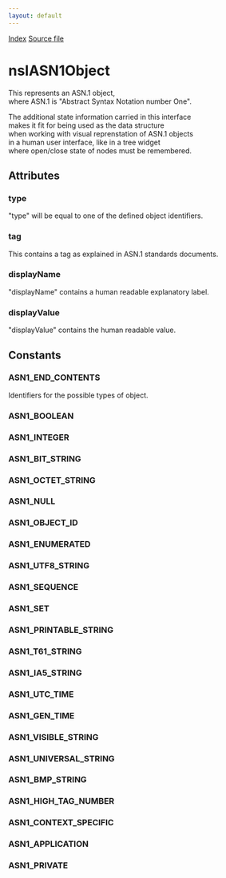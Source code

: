 ```yaml
---
layout: default
---
```

<div id='links'><a href="../index.html">Index</a>
<a href="http://dxr.mozilla.org/mozilla-central/source/security/manager/ssl/public/nsIASN1Object.idl">Source file</a>
</div>

# nsIASN1Object #
  
This represents an ASN.1 object,  
where ASN.1 is "Abstract Syntax Notation number One".  
  
The additional state information carried in this interface  
makes it fit for being used as the data structure  
when working with visual reprenstation of ASN.1 objects  
in a human user interface, like in a tree widget  
where open/close state of nodes must be remembered.  
  

## Attributes ##

### type ###
  
 "type" will be equal to one of the defined object identifiers.  
  

### tag ###
  
 This contains a tag as explained in ASN.1 standards documents.  
  

### displayName ###
  
 "displayName" contains a human readable explanatory label.  
  

### displayValue ###
  
 "displayValue" contains the human readable value.  
  

## Constants ##

### ASN1_END_CONTENTS ###
  
 Identifiers for the possible types of object.  
  

### ASN1_BOOLEAN ###

### ASN1_INTEGER ###

### ASN1_BIT_STRING ###

### ASN1_OCTET_STRING ###

### ASN1_NULL ###

### ASN1_OBJECT_ID ###

### ASN1_ENUMERATED ###

### ASN1_UTF8_STRING ###

### ASN1_SEQUENCE ###

### ASN1_SET ###

### ASN1_PRINTABLE_STRING ###

### ASN1_T61_STRING ###

### ASN1_IA5_STRING ###

### ASN1_UTC_TIME ###

### ASN1_GEN_TIME ###

### ASN1_VISIBLE_STRING ###

### ASN1_UNIVERSAL_STRING ###

### ASN1_BMP_STRING ###

### ASN1_HIGH_TAG_NUMBER ###

### ASN1_CONTEXT_SPECIFIC ###

### ASN1_APPLICATION ###

### ASN1_PRIVATE ###
